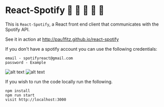 # React-Spotify 🎼 🎺 🎸 🎻 🎤

This is `React-Spotify`, a React front end client that communicates with the Spotify API.

See it in action at http://pau1fitz.github.io/react-spotify

If you don't have a spotify account you can use the following credentials:
```
email - spotifyreact@gmail.com
password - Example
```

![alt text](https://github.com/Pau1fitz/react-spotify/blob/master/music.png "Music")
![alt text](https://github.com/Pau1fitz/react-spotify/blob/master/browse.png "Browse")

If you wish to run the code locally run the following.

```
npm install
npm run start
visit http://localhost:3000
```
